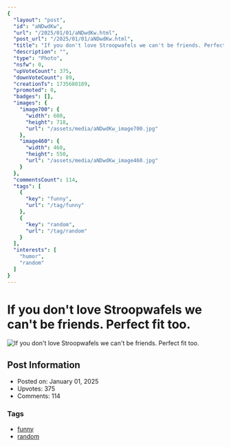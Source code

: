 ```yaml
---
{
  "layout": "post",
  "id": "aNDwdKw",
  "url": "/2025/01/01/aNDwdKw.html",
  "post_url": "/2025/01/01/aNDwdKw.html",
  "title": "If you don't love Stroopwafels we can't be friends. Perfect fit too.",
  "description": "",
  "type": "Photo",
  "nsfw": 0,
  "upVoteCount": 375,
  "downVoteCount": 89,
  "creationTs": 1735680189,
  "promoted": 0,
  "badges": [],
  "images": {
    "image700": {
      "width": 600,
      "height": 718,
      "url": "/assets/media/aNDwdKw_image700.jpg"
    },
    "image460": {
      "width": 460,
      "height": 550,
      "url": "/assets/media/aNDwdKw_image460.jpg"
    }
  },
  "commentsCount": 114,
  "tags": [
    {
      "key": "funny",
      "url": "/tag/funny"
    },
    {
      "key": "random",
      "url": "/tag/random"
    }
  ],
  "interests": [
    "humor",
    "random"
  ]
}
---
```


# If you don't love Stroopwafels we can't be friends. Perfect fit too.

![If you don't love Stroopwafels we can't be friends. Perfect fit too.](/assets/media/aNDwdKw_image700.jpg)

## Post Information

- Posted on: January 01, 2025
- Upvotes: 375
- Comments: 114

### Tags

- [funny](/tag/funny)
- [random](/tag/random)
